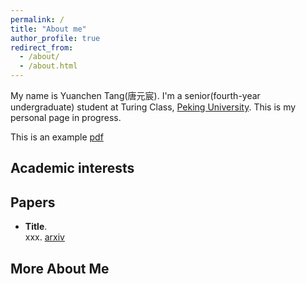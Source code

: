```yaml
---
permalink: /
title: "About me"
author_profile: true
redirect_from: 
  - /about/
  - /about.html
---
```


My name is Yuanchen Tang(唐元宸). I'm a senior(fourth-year undergraduate) student at Turing Class, [Peking University](www.pku.edu.cn).
This is my personal page in progress.

This is an example [pdf](rice-jivy.github.io/paper1.pdf)

## Academic interests

## Papers
+ **Title**. <br>xxx. [arxiv](arxiv.org)

## More About Me
